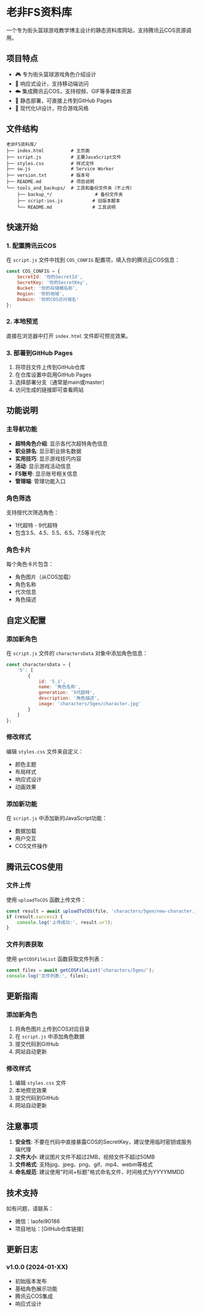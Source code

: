 # 老非FS资料库

一个专为街头篮球游戏教学博主设计的静态资料库网站，支持腾讯云COS资源调用。

## 项目特点

- 🎮 专为街头篮球游戏角色介绍设计
- 📱 响应式设计，支持移动端访问
- ☁️ 集成腾讯云COS，支持视频、GIF等多媒体资源
- 🚀 静态部署，可直接上传到GitHub Pages
- 🎨 现代化UI设计，符合游戏风格

## 文件结构

```
老非FS资料库/
├── index.html          # 主页面
├── script.js           # 主要JavaScript文件
├── styles.css          # 样式文件
├── sw.js               # Service Worker
├── version.txt         # 版本号
├── README.md           # 项目说明
└── tools_and_backups/  # 工具和备份文件夹（不上传）
    ├── backup_*/                # 备份文件夹
    ├── script-ios.js           # 旧版本脚本
    └── README.md               # 工具说明
```

## 快速开始

### 1. 配置腾讯云COS

在 `script.js` 文件中找到 `COS_CONFIG` 配置项，填入你的腾讯云COS信息：

```javascript
const COS_CONFIG = {
    SecretId: '你的SecretId',
    SecretKey: '你的SecretKey',
    Bucket: '你的存储桶名称',
    Region: '你的地域',
    Domain: '你的COS访问域名'
};
```

### 2. 本地预览

直接在浏览器中打开 `index.html` 文件即可预览效果。

### 3. 部署到GitHub Pages

1. 将项目文件上传到GitHub仓库
2. 在仓库设置中启用GitHub Pages
3. 选择部署分支（通常是main或master）
4. 访问生成的链接即可查看网站

## 功能说明

### 主导航功能

- **超特角色介绍**: 显示各代次超特角色信息
- **职业排名**: 显示职业排名数据
- **实用技巧**: 显示游戏技巧内容
- **活动**: 显示游戏活动信息
- **FS账号**: 显示账号相关信息
- **管理端**: 管理功能入口

### 角色筛选

支持按代次筛选角色：
- 1代超特 - 9代超特
- 包含3.5、4.5、5.5、6.5、7.5等半代次

### 角色卡片

每个角色卡片包含：
- 角色图片（从COS加载）
- 角色名称
- 代次信息
- 角色描述

## 自定义配置

### 添加新角色

在 `script.js` 文件的 `charactersData` 对象中添加角色信息：

```javascript
const charactersData = {
    '5': [
        {
            id: '5_1',
            name: '角色名称',
            generation: '5代超特',
            description: '角色描述',
            image: 'characters/5gen/character.jpg'
        }
    ]
};
```

### 修改样式

编辑 `styles.css` 文件来自定义：
- 颜色主题
- 布局样式
- 响应式设计
- 动画效果

### 添加新功能

在 `script.js` 中添加新的JavaScript功能：
- 数据加载
- 用户交互
- COS文件操作

## 腾讯云COS使用

### 文件上传

使用 `uploadToCOS` 函数上传文件：

```javascript
const result = await uploadToCOS(file, 'characters/5gen/new-character.jpg');
if (result.success) {
    console.log('上传成功:', result.url);
}
```

### 文件列表获取

使用 `getCOSFileList` 函数获取文件列表：

```javascript
const files = await getCOSFileList('characters/5gen/');
console.log('文件列表:', files);
```

## 更新指南

### 添加新角色

1. 将角色图片上传到COS对应目录
2. 在 `script.js` 中添加角色数据
3. 提交代码到GitHub
4. 网站自动更新

### 修改样式

1. 编辑 `styles.css` 文件
2. 本地预览效果
3. 提交代码到GitHub
4. 网站自动更新

## 注意事项

1. **安全性**: 不要在代码中直接暴露COS的SecretKey，建议使用临时密钥或服务端代理
2. **文件大小**: 建议图片文件不超过2MB，视频文件不超过50MB
3. **文件格式**: 支持jpg、jpeg、png、gif、mp4、webm等格式
4. **命名规范**: 建议使用"时间+标题"格式命名文件，时间格式为YYYYMMDD

## 技术支持

如有问题，请联系：
- 微信：laofei90186
- 项目地址：[GitHub仓库链接]

## 更新日志

### v1.0.0 (2024-01-XX)
- 初始版本发布
- 基础角色展示功能
- 腾讯云COS集成
- 响应式设计
